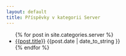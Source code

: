 ```yaml
---
layout: default
title: Příspěvky v kategorii Server
---
```


<ul id="archive">
{% for post in site.categories.server %}
<li><a href="{{ post.url }}">{{post.title}}</a> <abbr>{{post.date | date_to_string }}</abbr></li>
{% endfor %}
</ul>